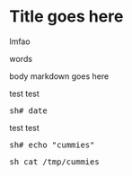 <!-- BEGIN WMCMS ------------------------------
Web Link:: https://neosynth.net/fiction/the-dreamer/
Title:: "The Dreamer"
Author:: "Neon"

Description:: "A shining star in the darkness, some glimpses of the light are lost into eternity, only to be known by the gods themselves..."
Thumbnail:: "/fiction/the-dreamer/sm_xenon-dreams.jpg"
Published Date:: "2021-03-08"
Modified Date:: "2021-03-08"
---- END WMCMS \\ DO NOT MODIFY THIS LINE ---->

# Title goes here

lmfao 

words

body markdown goes here

test test <pre>sh# date </pre> test test
<pre>sh# echo "cummies" </pre>

<pre>sh cat /tmp/cummies </pre>
